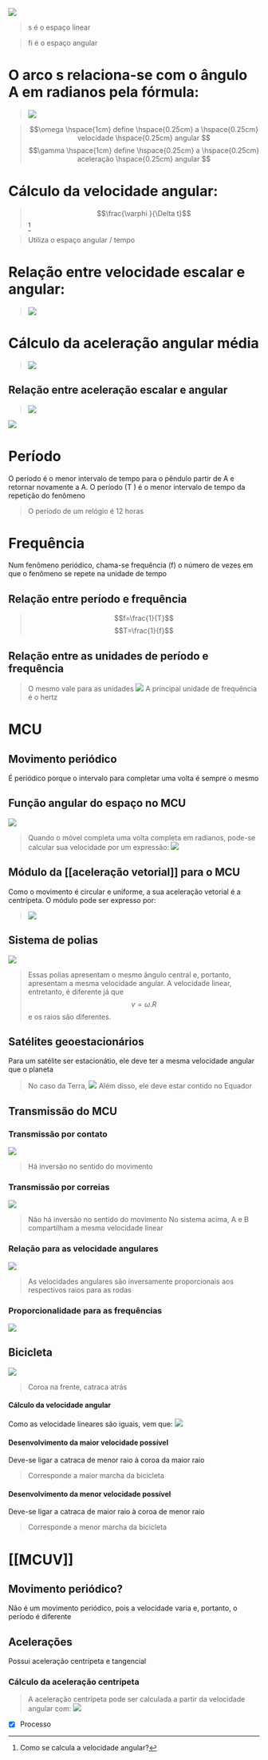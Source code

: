 ![](Imagens/Pasted%20image%2020200927093337.png)
> s é o espaço linear

> fi é o espaço angular

# O arco s relaciona-se com o ângulo A em radianos pela fórmula: 
> ![](Imagens/Pasted%20image%2020200927093604.png)

> $$\omega \hspace{1cm} define \hspace{0.25cm} a \hspace{0.25cm} velocidade \hspace{0.25cm} angular $$ 
> $$\gamma \hspace{1cm} define \hspace{0.25cm} a \hspace{0.25cm} aceleração \hspace{0.25cm} angular $$ 

# Cálculo da velocidade angular:
> $$\frac{\varphi }{\Delta t}$$[^986219]

[^986219]: Como se calcula a velocidade angular?


> Utiliza o espaço angular / tempo

# Relação entre velocidade escalar e angular:
> ![](Imagens/Pasted%20image%2020200927100402.png)

# Cálculo da aceleração angular média
> ![](Imagens/Pasted%20image%2020200927100424.png)

## Relação entre aceleração escalar e angular
> ![](Imagens/Pasted%20image%2020200927100449.png)

![](Imagens/Pasted%20image%2020200927100511.png)
# Período
O período é o menor intervalo de tempo para o pêndulo partir de A e retornar novamente a A. O período (T ) é o menor intervalo de tempo da repetição do fenômeno
> O período de um relógio é 12 horas

# Frequência
Num fenômeno periódico, chama-se frequência (f) o número de vezes em que o fenômeno se repete na unidade de tempo

## Relação entre período e frequência
> $$f=\frac{1}{T}$$
> $$T=\frac{1}{f}$$

## Relação entre as unidades de período e frequência
> O mesmo vale para as unidades
> ![](Imagens/Pasted%20image%2020200927100914.png)
> A principal unidade de frequência é o hertz


# MCU
## Movimento periódico
É periódico porque o intervalo para completar uma volta é sempre o mesmo

## Função angular do espaço no MCU
![](Imagens/Pasted%20image%2020200927101210.png)

> Quando o móvel completa uma volta completa em radianos, pode-se calcular sua velocidade por um expressão:
> ![](Imagens/Pasted%20image%2020200927101305.png)

## Módulo da [[aceleração vetorial]] para o MCU
Como o movimento é circular e uniforme, a sua aceleração vetorial  é a centrípeta. O módulo pode ser expresso por:
> ![](Imagens/Pasted%20image%2020200927101448.png)

## Sistema de polias
![](Imagens/Pasted%20image%2020200927101519.png)
> Essas polias apresentam o mesmo ângulo central e, portanto, apresentam a mesma velocidade angular.
> A velocidade linear, entretanto, é diferente já que $$v={\omega}.{R}$$ e os raios são diferentes.

## Satélites geoestacionários
Para um satélite ser estacionátio, ele deve ter a mesma velocidade angular que o planeta
> No caso da Terra, ![](Imagens/Pasted%20image%2020200927101824.png)
> Além disso, ele deve estar contido no Equador

## Transmissão do MCU
### Transmissão por contato
![](Imagens/Pasted%20image%2020200927101921.png)
> Há inversão no sentido do movimento
### Transmissão por correias
![](Imagens/Pasted%20image%2020200927101953.png)
> Não há inversão no sentido do movimento
> No sistema acima, A e B compartilham a mesma velocidade linear
### Relação para as velocidade angulares
![](Imagens/Pasted%20image%2020200927102140.png)
> As velocidades angulares são inversamente proporcionais aos respectivos raios para as rodas
### Proporcionalidade para as frequências
![](Imagens/Pasted%20image%2020200927102311.png)

## Bicicleta
![](Imagens/Pasted%20image%2020200927102358.png)
> Coroa na frente, catraca atrás
#### Cálculo da velocidade angular
Como as velocidade lineares são iguais, vem que:
![](Imagens/Pasted%20image%2020200927102500.png)
#### Desenvolvimento da maior velocidade possível
Deve-se ligar a catraca de menor raio à coroa da maior raio
> Corresponde a maior marcha da bicicleta
#### Desenvolvimento da menor velocidade possível
Deve-se ligar a catraca de maior raio à coroa de menor raio
> Corresponde a menor marcha da bicicleta

# [[MCUV]]
## Movimento periódico?
Não é um movimento periódico, pois a velocidade varia e, portanto, o período é diferente
## Acelerações
Possui aceleração centrípeta e tangencial
### Cálculo da aceleração centrípeta
> A aceleração centrípeta pode ser calculada a partir da velocidade angular com:
> ![](Imagens/Pasted%20image%2020200927104647.png)

- [x] Processo 
